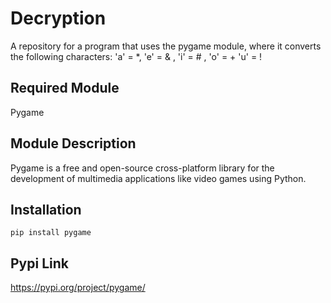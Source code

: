 # Decryption
A repository for a program that uses the pygame module, where it converts the following characters: 'a' = *, 'e' = &amp; , 'i' = # , 'o' = + 'u' = !

Required Module
-----------

Pygame

Module Description
-----------

Pygame is a free and open-source cross-platform library for the development of multimedia applications like video games using Python.

Installation
-----------

```
pip install pygame
```

Pypi Link
-----------

https://pypi.org/project/pygame/
